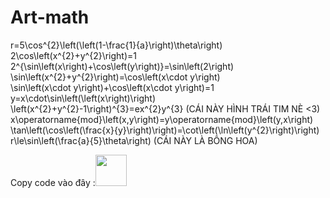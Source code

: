 # Art-math


r=5\cos^{2}\left(\left(1-\frac{1}{a}\right)\theta\right) <br />
2\cos\left(x^{2}+y^{2}\right)=1 <br />
2^{\sin\left(x\right)+\cos\left(y\right)}=\sin\left(2\right) <br />
\sin\left(x^{2}+y^{2}\right)=\cos\left(x\cdot y\right) <br />
\sin\left(x\cdot y\right)+\cos\left(x\cdot y\right)=1 <br />
y=x\cdot\sin\left(\left(x\right)\right) <br />
\left(x^{2}+y^{2}-1\right)^{3}=ex^{2}y^{3}  (CÁI NÀY HÌNH TRÁI TIM NÈ <3)<br />
x\operatorname{mod}\left(x,y\right)=y\operatorname{mod}\left(y,x\right)<br />
\tan\left(\cos\left(\frac{x}{y}\right)\right)=\cot\left(\ln\left(y^{2}\right)\right) <br />
r\le\sin\left(\frac{a}{5}\theta\right)     (CÁI NÀY LÀ BÔNG HOA)<br />


Copy code vào đây :<a href="https://www.desmos.com/calculator?lang=vi"><img height="50" src="https://yt3.ggpht.com/a-/AAuE7mAFXzFAHIwLMhhmumsgwmeuL47HR9zr25MHAA=s900-mo-c-c0xffffffff-rj-k-no"  /></a>
